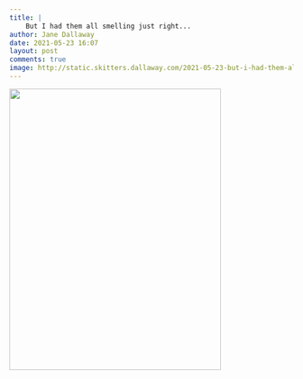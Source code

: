 ```yaml
---
title: |
    But I had them all smelling just right...
author: Jane Dallaway
date: 2021-05-23 16:07
layout: post
comments: true
image: http://static.skitters.dallaway.com/2021-05-23-but-i-had-them-all-smelling-just-right-fullsize-0.jpeg
---
```




<a href="http://static.skitters.dallaway.com/2021-05-23-but-i-had-them-all-smelling-just-right-fullsize-0.jpeg"><img src="http://static.skitters.dallaway.com/2021-05-23-but-i-had-them-all-smelling-just-right-thumb-0.jpeg" width="375" height="500"></a>

